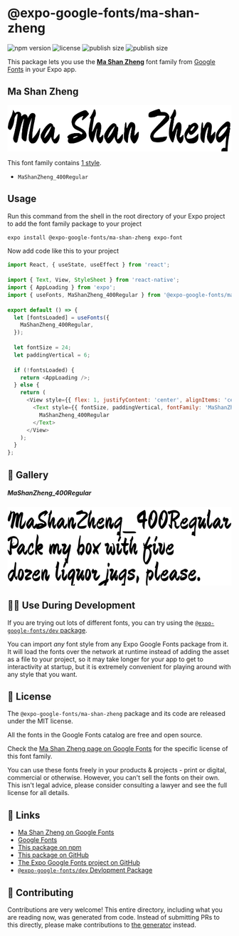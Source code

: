 # @expo-google-fonts/ma-shan-zheng

![npm version](https://flat.badgen.net/npm/v/@expo-google-fonts/ma-shan-zheng)
![license](https://flat.badgen.net/github/license/expo/google-fonts)
![publish size](https://flat.badgen.net/packagephobia/install/@expo-google-fonts/ma-shan-zheng)
![publish size](https://flat.badgen.net/packagephobia/publish/@expo-google-fonts/ma-shan-zheng)

This package lets you use the [**Ma Shan Zheng**](https://fonts.google.com/specimen/Ma+Shan+Zheng) font family from [Google Fonts](https://fonts.google.com/) in your Expo app.

## Ma Shan Zheng

![Ma Shan Zheng](./font-family.png)

This font family contains [1 style](#-gallery).

- `MaShanZheng_400Regular`

## Usage

Run this command from the shell in the root directory of your Expo project to add the font family package to your project
```sh
expo install @expo-google-fonts/ma-shan-zheng expo-font
```

Now add code like this to your project
```js
import React, { useState, useEffect } from 'react';

import { Text, View, StyleSheet } from 'react-native';
import { AppLoading } from 'expo';
import { useFonts, MaShanZheng_400Regular } from '@expo-google-fonts/ma-shan-zheng';

export default () => {
  let [fontsLoaded] = useFonts({
    MaShanZheng_400Regular,
  });

  let fontSize = 24;
  let paddingVertical = 6;

  if (!fontsLoaded) {
    return <AppLoading />;
  } else {
    return (
      <View style={{ flex: 1, justifyContent: 'center', alignItems: 'center' }}>
        <Text style={{ fontSize, paddingVertical, fontFamily: 'MaShanZheng_400Regular' }}>
          MaShanZheng_400Regular
        </Text>
      </View>
    );
  }
};

```

## 🔡 Gallery

##### MaShanZheng_400Regular
![MaShanZheng_400Regular](./MaShanZheng_400Regular.ttf.png)


## 👩‍💻 Use During Development

If you are trying out lots of different fonts, you can try using the [`@expo-google-fonts/dev` package](https://github.com/expo/google-fonts/tree/master/font-packages/dev#readme).

You can import *any* font style from any Expo Google Fonts package from it. It will load the fonts
over the network at runtime instead of adding the asset as a file to your project, so it may take longer
for your app to get to interactivity at startup, but it is extremely convenient
for playing around with any style that you want.

## 📖 License

The `@expo-google-fonts/ma-shan-zheng` package and its code are released under the MIT license.

All the fonts in the Google Fonts catalog are free and open source.

Check the [Ma Shan Zheng page on Google Fonts](https://fonts.google.com/specimen/Ma+Shan+Zheng) for the specific license of this font family.

You can use these fonts freely in your products & projects - print or digital, commercial or otherwise. However, you can't sell the fonts on their own. This isn't legal advice, please consider consulting a lawyer and see the full license for all details.

## 🔗 Links

- [Ma Shan Zheng on Google Fonts](https://fonts.google.com/specimen/Ma+Shan+Zheng)
- [Google Fonts](https://fonts.google.com/)
- [This package on npm](https://www.npmjs.com/package/@expo-google-fonts/ma-shan-zheng)
- [This package on GitHub](https://github.com/expo/google-fonts/tree/master/font-packages/ma-shan-zheng)
- [The Expo Google Fonts project on GitHub](https://github.com/expo/google-fonts)
- [`@expo-google-fonts/dev` Devlopment Package](https://github.com/expo/google-fonts/tree/master/font-packages/dev)

## 🤝 Contributing

Contributions are very welcome! This entire directory, including what you are reading now, was generated from code. Instead of submitting PRs to this directly, please make contributions to [the generator](https://github.com/expo/google-fonts/tree/master/packages/generator) instead.
